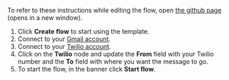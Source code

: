 To refer to these instructions while editing the flow, open [the github page](https://github.com/ot4i/app-connect-templates/blob/master/resources/markdown/Send%20me%20a%20Twilio%20SMS%20when%20a%20new%20message%20arrives%20in%20Gmail_instructions.md) (opens in a new window).

1. Click **Create flow** to start using the template.
1. Connect to your [Gmail account](https://ibm.biz/aasgmail).
1. Connect to your [Twilio account](http://ibm.biz/aastwilio).
1. Click on the **Twilio** node and update the **From** field with your Twilio number and the **To** field with where you want the message to go.
1. To start the flow, in the banner click **Start flow**.
